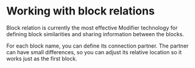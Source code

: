 # Working with block relations

Block relation is currently the most effective Modifier technology for defining block similarities and sharing information between the blocks.

For each block name, you can define its connection partner. The partner can have small differences, so you can adjust its relative location so it works just as the first block.